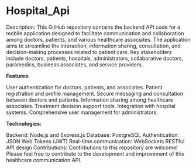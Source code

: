 # Hospital_Api
Description:
This GitHub repository contains the backend API code for a mobile application designed to facilitate communication and collaboration among doctors, patients, and various healthcare associates. The application aims to streamline the interaction, information sharing, consultation, and decision-making processes related to patient care. Key stakeholders include doctors, patients, hospitals, administrators, collaborative doctors, paramedics, business associates, and service providers.

**Features:**

User authentication for doctors, patients, and associates.
Patient registration and profile management.
Secure messaging and consultation between doctors and patients.
Information sharing among healthcare associates.
Treatment decision support tools.
Integration with hospital systems.
Comprehensive user management for administrators.

**Technologies:**

Backend: Node.js and Express.js
Database: PostgreSQL
Authentication: JSON Web Tokens (JWT)
Real-time communication: WebSockets
RESTful API design
Contributions:
Contributions to this repository are welcome! Please feel free to contribute to the development and improvement of this healthcare communication API.
